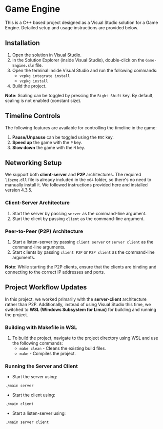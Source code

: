 # Game Engine

This is a C++ based project designed as a Visual Studio solution for a Game Engine. Detailed setup and usage instructions are provided below.

## Installation

1. Open the solution in Visual Studio.
2. In the Solution Explorer (inside Visual Studio), double-click on the `Game-Engine.sln` file.
3. Open the terminal inside Visual Studio and run the following commands:
   * `vcpkg integrate install`
   * `vcpkg install`
4. Build the project.

**Note:** Scaling can be toggled by pressing the `Right Shift` key. By default, scaling is not enabled (constant size).

## Timeline Controls

The following features are available for controlling the timeline in the game:

1. **Pause/Unpause** can be toggled using the `ESC` key.
2. **Speed up** the game with the `P` key.
3. **Slow down** the game with the `M` key.

## Networking Setup

We support both **client-server** and **P2P** architectures. The required `libzmq.dll` file is already included in the `x64` folder, so there's no need to manually install it. We followed instructions provided here and installed version 4.3.5.

### Client-Server Architecture
1. Start the server by passing `server` as the command-line argument.
2. Start the client by passing `client` as the command-line argument.

### Peer-to-Peer (P2P) Architecture
1. Start a listen-server by passing `client server` or `server client` as the command-line arguments.
2. Start clients by passing `client P2P` or `P2P client` as the command-line arguments.

**Note:** While starting the P2P clients, ensure that the clients are binding and connecting to the correct IP addresses and ports.

## Project Workflow Updates

In this project, we worked primarily with the **server-client** architecture rather than P2P. Additionally, instead of using Visual Studio this time, we switched to **WSL (Windows Subsystem for Linux)** for building and running the project.

### Building with Makefile in WSL

1. To build the project, navigate to the project directory using WSL and use the following commands:
   * `make clean` - Cleans the existing build files.
   * `make` - Compiles the project.

### Running the Server and Client

* Start the server using:
```bash
./main server
```

* Start the client using:
```bash
./main client
```

* Start a listen-server using:
```bash
./main server client
```

